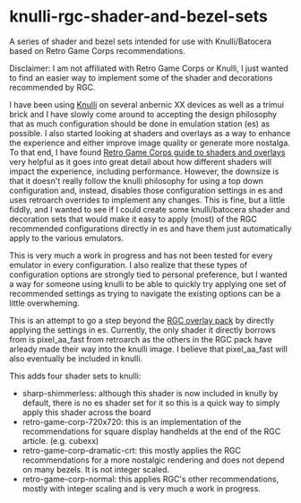 # knulli-rgc-shader-and-bezel-sets
A series of shader and bezel sets intended for use with Knulli/Batocera based on Retro Game Corps recommendations.

Disclaimer: I am not affiliated with Retro Game Corps or Knulli, I just wanted to find an easier way to implement some of the shader and decorations recommended by RGC.

I have been using [Knulli](https://knulli.org/) on several anbernic XX devices as well as a trimui brick and I have slowly come around to accepting the design philosophy that as much configuration should be done in emulation station (es) as possible.  I also started looking at shaders and overlays as a way to enhance the experience and either improve image quality or generate more nostalga.  To that end, I have found [Retro Game Corps guide to shaders and overlays](https://retrogamecorps.com/2024/09/01/guide-shaders-and-overlays-on-retro-handhelds/) very helpful as it goes into great detail about how different shaders will impact the experience, including performance. However, the downsize is that it doesn't really follow the knulli philosophy for using a top down configuration and, instead, disables those configuration settings in es and uses retroarch overrides to implement any changes. This is fine, but a little fiddly, and I wanted to see if I could create some knulli/batocera shader and decoration sets that would make it easy to apply (most) of the RGC recommended configurations directly in es and have them just automatically apply to the various emulators.

This is very much a work in progress and has not been tested for every emulator in every configuration.  I also realize that these types of configuration options are strongly tied to personal preference, but I wanted a way for someone using knulli to be able to quickly try applying one set of recommended settings as trying to navigate the existing options can be a little overwheming. 

This is an attempt to go a step beyond the [RGC overlay pack](https://github.com/retrogamecorps/RGC-Overlay-Pack) by directly applying the settings in es.  Currently, the only shader it directly borrows from is pixel_aa_fast from retroarch as the others in the RGC pack have arleady made their way into the knulli image.  I believe that pixel_aa_fast will also eventually be included in knulli.  

This adds four shader sets to knulli:
* sharp-shimmerless: although this shader is now included in knully by default, there is no es shader set for it so this is a quick way to simply apply this shader across the board
* retro-game-corp-720x720: this is an implementation of the recommendations for square display handhelds at the end of the RGC article. (e.g. cubexx)
* retro-game-corp-dramatic-crt: this mostly applies the RGC recommendations for a more nostalgic rendering and does not depend on many bezels.  It is not integer scaled.
* retro-game-corp-normal: this applies RGC's other recommendations, mostly with integer scaling and is very much a work in progress.

